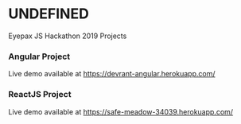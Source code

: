 # UNDEFINED

Eyepax JS Hackathon 2019 Projects

### Angular Project

Live demo available at https://devrant-angular.herokuapp.com/

### ReactJS Project

Live demo available at https://safe-meadow-34039.herokuapp.com/

